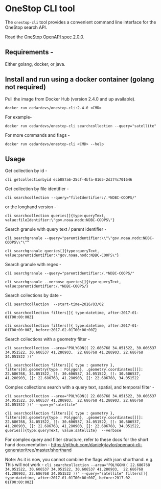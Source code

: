 # OneStop CLI tool

The `onestop-cli` tool provides a convenient command line interface for the OneStop search API.

Read the [OneStop OpenAPI spec 2.0.0](https://app.swaggerhub.com/apis/cedardevs/one-stop_search_api/2.0.0).

## Requirements -
Either golang, docker, or java.  

## Install and run using a docker container (golang not required)

Pull the image from Docker Hub (version 2.4.0 and up available).

`docker run cedardevs/onestop-cli:2.4.0 <CMD>`

For example-

`docker run cedardevs/onestop-cli searchcollection --query="satellite"`

For more commands and flags -

`docker run cedardevs/onestop-cli <CMD> --help`

## Usage
Get collection by id -

`cli getcollectionbyid ecb087a6-25cf-4bfa-8165-2d374c701646`

Get collection by file identifier -

`cli searchcollection --query="fileIdentifier:/.*NDBC-COOPS/"`

or the longhand version -

`cli searchcollection queries[]{type:queryText, value:fileIdentifier:\"gov.noaa.nodc:NDBC-COOPS\"}`

Search granule with query text / parent identifier -

`cli searchgranule --query="parentIdentifier:\\"\"gov.noaa.nodc:NDBC-COOPS\\"\""`

`cli searchgranule queries[]{type:queryText, value:parentIdentifier:\"gov.noaa.nodc:NDBC-COOPS\"}`

Search granule with regex -  

`cli searchgranule --query="parentIdentifier:/.*NDBC-COOPS/"`

`cli searchgranule --verbose queries[]{type:queryText, value:parentIdentifier:/.*NDBC-COOPS/}`

Search collections by date -  

`cli searchcollection  --start-time=2016/03/02`

`cli searchcollection filters[]{ type:datetime, after:2017-01-01T00:00:00Z}`

`cli searchcollection filters[]{ type:datetime, after:2017-01-01T00:00:00Z, before:2017-02-01T00:00:00Z}`

Search collections with a geometry filter -

`cli searchcollection --area="POLYGON(( 22.686768 34.051522, 30.606537 34.051522, 30.606537 41.280903,  22.686768 41.280903, 22.686768 34.051522 ))"`

`cli searchcollection filters[]{ type : geometry }, filters[0].geometry{type : Polygon}, .geometry.coordinates[][]: 22.686768, 34.051522, []: 30.606537, 34.051522, []: 30.606537, 41.280903, []: 22.686768, 41.280903, []: 22.686768, 34.051522`

Complex collections search with a query text, spatial, and temporal filter -

`cli searchcollection --area="POLYGON(( 22.686768 34.051522, 30.606537 34.051522, 30.606537 41.280903,  22.686768 41.280903, 22.686768 34.051522 ))" --query="satellite"`

`cli searchcollection filters[]{ type : geometry }, filters[0].geometry{type : Polygon}, .geometry.coordinates[][]: 22.686768, 34.051522, []: 30.606537, 34.051522, []: 30.606537, 41.280903, []: 22.686768, 41.280903, []: 22.686768, 34.051522,  queries[]{type:queryText, value:satellite}  --verbose`

For complex query and filter structure, refer to these docs for the short hand documentation - https://github.com/danielgtaylor/openapi-cli-generator/tree/master/shorthand

Note: As it is now, you cannot combine the flags with json shorthand. e.g. This will not work - `cli searchcollection --area="POLYGON(( 22.686768 34.051522, 30.606537 34.051522, 30.606537 41.280903,  22.686768 41.280903, 22.686768 34.051522 ))" --query="satellite" filters[]{ type:datetime, after:2017-01-01T00:00:00Z, before:2017-02-01T00:00:00Z} `
